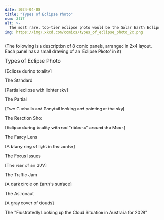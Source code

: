 ```yaml
---
date: 2024-04-08
title: "Types of Eclipse Photo"
num: 2917
alt: >-
  The most rare, top-tier eclipse photo would be the Solar Earth Eclipse, but the Apollo 12 crew's attempt to capture it was marred by camera shake. They said it looked spectacular, though.
img: https://imgs.xkcd.com/comics/types_of_eclipse_photo_2x.png
---
```

(The following is a description of 8 comic panels, arranged in 2x4 layout. Each panel has a small drawing of an 'Eclipse Photo' in it)

<big>Types of Eclipse Photo</big>

[Eclipse during totality]

The Standard

[Partial eclipse with lighter sky]

The Partial

[Two Cueballs and Ponytail looking and pointing at the sky]

The Reaction Shot

[Eclipse during totality with red "ribbons" around the Moon]

The Fancy Lens

[A blurry ring of light in the center]

The Focus Issues

[The rear of an SUV]

The Traffic Jam

[A dark circle on Earth's surface]

The Astronaut

[A gray cover of clouds]

The "Frustratedly Looking up the Cloud Situation in Australia for 2028"